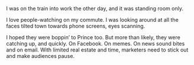 I was on the train into work the other day, and it was standing room only. 

I love people-watching on my commute. I was looking around at all the faces tilted town towards 
phone screens, eyes scanning. 

I hoped they were boppin’ to Prince too. But more than likely, they were 
catching up, and quickly. On Facebook. On memes. On news sound bites and on email. With limited 
real estate and time, marketers need to stick out and make audiences pause.
